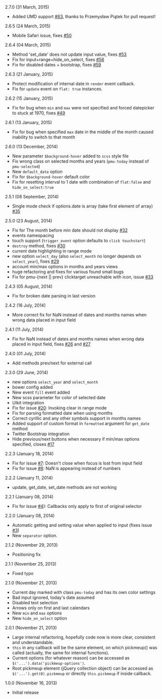 2.7.0 (31 March, 2015)
* Added UMD support [#63](https://github.com/nazar-pc/PickMeUp/pull/63), thanks to Przemysław Piątek for pull request!

2.6.5 (24 March, 2015)
* Mobile Safari issue, fixes [#50](https://github.com/nazar-pc/PickMeUp/issues/50)

2.6.4 (04 March, 2015)
* Method 'set_date' does not update input value, fixes [#53](https://github.com/nazar-pc/PickMeUp/issues/53)
* Fix for input+range+hide_on_select, fixes [#56](https://github.com/nazar-pc/PickMeUp/issues/56)
* Fix for disabled dates + bootstrap, fixes [#59](https://github.com/nazar-pc/PickMeUp/issues/59)

2.6.3 (21 January, 2015)
* Protect modification of internal date in `render` event callback.
* Fix for `update` event on `flat: true` instances.

2.6.2 (15 January, 2015)
* Fix for bug when `min` and `max` were not specified and forced datepicker to stuck at 1970, fixes [#49](https://github.com/nazar-pc/PickMeUp/issues/49)

2.6.1 (13 January, 2015)
* Fix for bug when specified `max` date in the middle of the month caused inability to switch to that month

2.6.0 (13 December, 2014)
* New parameter `$background-hover` added to `scss` style file
* Fix wrong class on selected months and years (`pmu-today` instead of `pmu-selected`)
* New `default_date` option
* Fix for `$background-hover` default color
* Fix for resetting interval to 1 date with combination of `flat:false` and `hide_on_select:true`

2.5.1 (08 September, 2014)
* Single mode check if options.date is array (take first element of array) [#35](https://github.com/nazar-pc/PickMeUp/pull/35)

2.5.0 (23 August, 2014)
* Fix for The month before min date should not display [#32](https://github.com/nazar-pc/PickMeUp/issues/32)
* events namespacing
* touch support (`trigger_event` option defaults to `click touchstart`)
* `destroy` method, fixes [#30](https://github.com/nazar-pc/PickMeUp/issues/30)
* current date highlighting in range mode
* new option `select_day` (also `select_month` no longer depends on `select_year`), fixes [#29](https://github.com/nazar-pc/PickMeUp/issues/29)
* account min/max options in months and years views
* huge refactoring and fixes for various found small bugs
* Fix for pmu-{next || prev} clicktarget unreachable with icon, issue [#33](https://github.com/nazar-pc/PickMeUp/issues/33)

2.4.3 (05 August, 2014)
* Fix for broken date parsing in last version

2.4.2 (16 July, 2014)
* More correct fix for NaN instead of dates and months names when wrong data placed in input field

2.4.1 (11 July, 2014)
* Fix for NaN instead of dates and months names when wrong data placed in input field, fixes [#26](https://github.com/nazar-pc/PickMeUp/issues/26) and [#27](https://github.com/nazar-pc/PickMeUp/issues/27)

2.4.0 (01 July, 2014)
* Add methods prev/next for external call

2.3.0 (29 June, 2014)
* new options `select_year` and `select_month`
* bower config added
* New event `fill` event added
* New scss parameter for color of selected date
* UIkit integration
* Fix for issue [#20](https://github.com/nazar-pc/PickMeUp/issues/20): Invoking clear in range mode
* Fix for parsing formatted date when using months
* Correct cyrillic and any other symbols support in months names
* Added support of custom format in `formatted` argument for `get_date` method
* Twitter Bootstrap integration
* Hide previous/next buttons when necessary if min/max options specified, closes [#17](https://github.com/nazar-pc/PickMeUp/issues/17)

2.2.3 (January 18, 2014)
* Fix for issue [#7](https://github.com/nazar-pc/PickMeUp/issues/7): Doesn't close when focus is lost from input field
* Fix for issue [#8](https://github.com/nazar-pc/PickMeUp/issues/8): NaN is appearing instead of numbers

2.2.2 (January 11, 2014)
* update, get_date, set_date methods are not working

2.2.1 (January 08, 2014)
* Fix for issue [#4](https://github.com/nazar-pc/PickMeUp/issues/4)): Callbacks only apply to first of original selector

2.2.0 (January 08, 2014)
* Automatic getting and setting value when applied to input (fixes issue [#3](https://github.com/nazar-pc/PickMeUp/issues/3))
* New `separator` option.

2.1.2 (November 29, 2013)
* Positioning fix

2.1.1 (November 25, 2013)
* Fixed typo

2.1.0 (November 21, 2013)
* Current day marked with class `pmu-today` and has its own color settings
* Bad input ignored, today's date assumed
* Disabled text selection
* Arrows only on first and last calendars
* New `min` and `max` options
* New `hide_on_select` option

2.0.1 (November 21, 2013)
* Large internal refactoring, hopefully code now is more clear,  consistent and understandable.
* `this` in any callback will be the same element, on which pickmeup() was called (actually, the same for internal functions).
* Current options (for whatever reason) can be accessed as `$('...').data('pickmeup-options')`.
* Root pickmeup element (jQuery collection object) can be accessed as `$('...').get(0).pickmeup` or directly `this.pickmeup` if inside callback.

1.0.0 (November 16, 2013)
* Initial release
